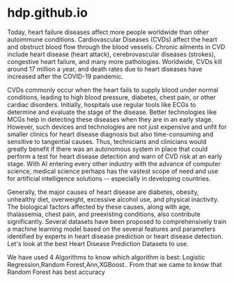 # hdp.github.io

Today, heart failure diseases affect more people worldwide than other autoimmune conditions. Cardiovascular Diseases (CVDs) affect the heart and obstruct blood flow through the blood vessels. Chronic ailments in CVD include heart disease (heart attack), cerebrovascular diseases (strokes), congestive heart failure, and many more pathologies. Worldwide, CVDs kill around 17 million a year, and death rates due to heart diseases have increased after the COVID-19 pandemic.

CVDs commonly occur when the heart fails to supply blood under normal conditions, leading to high blood pressure, diabetes, chest pain, or other cardiac disorders. Initially, hospitals use regular tools like ECGs to determine and evaluate the stage of the disease. Better technologies like MCGs help in detecting these diseases when they are in an early stage. However, such devices and technologies are not just expensive and unfit for smaller clinics for heart disease diagnosis but also time-consuming and sensitive to tangential causes. Thus, technicians and clinicians would greatly benefit if there was an autonomous system in place that could perform a test for heart disease detection and warn of CVD risk at an early stage. With AI entering every other industry with the advance of computer science, medical science perhaps has the vastest scope of need and use for artificial intelligence solutions -- especially in developing countries.

Generally, the major causes of heart disease are diabetes, obesity, unhealthy diet, overweight, excessive alcohol use, and physical inactivity. The biological factors affected by these causes, along with age, thalassemia, chest pain, and preexisting conditions, also contribute significantly. Several datasets have been proposed to comprehensively train a machine learning model based on the several features and parameters identified by experts in heart disease prediction or heart disease detection. Let's look at the best Heart Disease Prediction Datasets to use.

We have used 4 Algorithms to know which algorithm is best:
Logistic Regression,Random Forest,Ann,XGBoost..
From that we came to know that Random Forest has best accuracy

